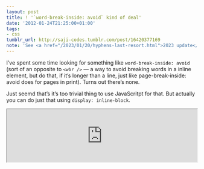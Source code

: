 ```yaml
---
layout: post
title: ! '`word-break-inside: avoid` kind of deal'
date: '2012-01-24T21:25:00+01:00'
tags:
- css
tumblr_url: http://saji-codes.tumblr.com/post/16420377169
note: 'See <a href="/2023/01/20/hyphens-last-resort.html">2023 update</a>.'
---
```

I’ve spent some time looking for something like `word-break-inside: avoid` (sort of an opposite to `<wbr />` — a way to avoid breaking words in a inline element, but do that, if it’s longer than a line, just like page-break-inside: avoid does for pages in print). Turns out there’s none.

Just seemd that’s it’s too trivial thing to use JavaScritpt for that. But actually you can do just that using `display: inline-block`.

<iframe src="https://dabblet.com/gist/11193537" style="width:100%; height:10em">

```html
<p>
    Licensed under
    <span class="avoid-br">Creative Commons Attribute-ShareAlike 2.0</span>
</p>

<style>
  .avoid-br
  {
      display: inline-block;
  }
</style>
```

<a href="https://dabblet.com/gist/11193537">View the code and result.</a>

</iframe>
